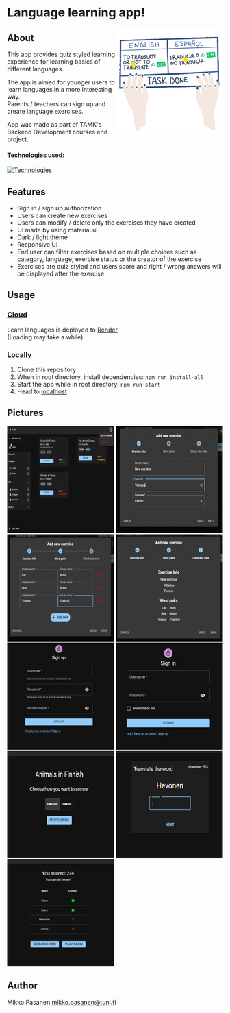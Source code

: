 # Language learning app!

<img align="right" height="250px" width="250px" alt="languages" src="./pics/language-gif.gif">

## About

This app provides quiz styled learning experience for learning basics of different languages.

The app is aimed for younger users to learn languages in a more interesting way. <br>
Parents / teachers can sign up and create language exercises.

App was made as part of TAMK's Backend Development courses end project.

#### <ins>Technologies used:</ins>

[![Technologies](https://skillicons.dev/icons?i=react,nodejs,mysql,docker,materialui)](https://skillicons.dev)

## Features

- Sign in / sign up authorization
- Users can create new exercises
- Users can modify / delete only the exercises they have created
- UI made by using material.ui
- Dark / light theme
- Responsive UI
- End user can filter exercises based on multiple choices such as category, language, exercise status or the creator of the exercise
- Exercises are quiz styled and users score and right / wrong answers will be displayed after the exercise

## Usage

### <ins>Cloud</ins>
Learn languages is deployed to [Render](https://learn-languages.onrender.com/) <br>
(Loading may take a while)

### <ins>Locally</ins>
1. Clone this repository
2. When in root directory, install dependencies: `npm run install-all`
3. Start the app while in root directory: `npm run start`
4. Head to [localhost](http:localhost:5173)

## Pictures

<img height="250px" width="250px" alt="Pictures of the app" src="./pics/Pic1.PNG">
<img height="250px" width="250px" alt="Pictures of the app" src="./pics/Pic2.PNG">
<img height="250px" width="250px" alt="Pictures of the app" src="./pics/Pic3.PNG">
<img height="250px" width="250px" alt="Pictures of the app" src="./pics/Pic4.PNG">
<img height="250px" width="250px" alt="Pictures of the app" src="./pics/Pic5.PNG">
<img height="250px" width="250px" alt="Pictures of the app" src="./pics/Pic6.PNG">
<img height="250px" width="250px" alt="Pictures of the app" src="./pics/Pic7.PNG">
<img height="250px" width="250px" alt="Pictures of the app" src="./pics/Pic8.PNG">
<img height="250px" width="250px" alt="Pictures of the app" src="./pics/Pic9.PNG">

## Author
Mikko Pasanen <mikko.pasanen@tuni.fi>



